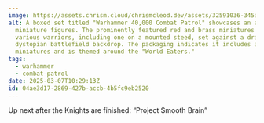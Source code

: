 ```yaml
---
image: https://assets.chrism.cloud/chrismcleod.dev/assets/32591036-345a-48c7-8cfd-1018df08ce22.JPG
alt: A boxed set titled "Warhammer 40,000 Combat Patrol" showcases an array of
  miniature figures. The prominently featured red and brass miniatures depict
  various warriors, including one on a mounted steed, set against a dramatic and
  dystopian battlefield backdrop. The packaging indicates it includes 31 Citadel
  miniatures and is themed around the "World Eaters."
tags:
  - warhammer
  - combat-patrol
date: 2025-03-07T10:29:13Z
id: 04ae3d17-2869-427b-accb-4b5fc9eb2520
---
```


Up next after the Knights are finished: “Project Smooth Brain”